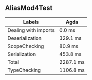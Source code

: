 
## AliasMod4Test

Labels|Agda
---|---
Dealing with imports|0.0 ms
Deserialization|329.1 ms
ScopeChecking|80.9 ms
Serialization|453.8 ms
Total|2287.1 ms
TypeChecking|1106.8 ms

